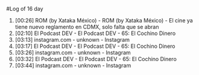 #Log of 16 day

1. [00:26] ROM (by Xataka México) - ROM (by Xataka México) - El cine ya tiene nuevo reglamento en CDMX, solo falta que se abran
1. [02:10] El Podcast DEV - El Podcast DEV - 65: El Cochino Dinero
1. [03:13] instagram.com - unknown - Instagram
1. [03:17] El Podcast DEV - El Podcast DEV - 65: El Cochino Dinero
1. [03:26] instagram.com - unknown - Instagram
1. [03:32] El Podcast DEV - El Podcast DEV - 65: El Cochino Dinero
1. [03:44] instagram.com - unknown - Instagram
